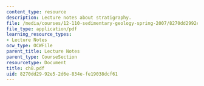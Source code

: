 ```yaml
---
content_type: resource
description: Lecture notes about stratigraphy.
file: /media/courses/12-110-sedimentary-geology-spring-2007/8270dd2992e52d6e834efe19038dcf61_ch8.pdf
file_type: application/pdf
learning_resource_types:
- Lecture Notes
ocw_type: OCWFile
parent_title: Lecture Notes
parent_type: CourseSection
resourcetype: Document
title: ch8.pdf
uid: 8270dd29-92e5-2d6e-834e-fe19038dcf61
---
```

